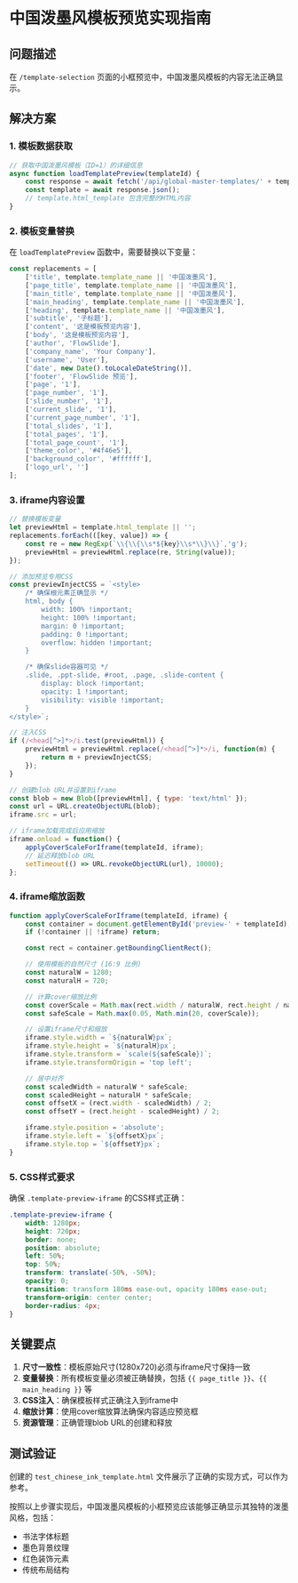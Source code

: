 # 中国泼墨风模板预览实现指南

## 问题描述
在 `/template-selection` 页面的小框预览中，中国泼墨风模板的内容无法正确显示。

## 解决方案

### 1. 模板数据获取
```javascript
// 获取中国泼墨风模板（ID=1）的详细信息
async function loadTemplatePreview(templateId) {
    const response = await fetch('/api/global-master-templates/' + templateId);
    const template = await response.json();
    // template.html_template 包含完整的HTML内容
}
```

### 2. 模板变量替换
在 `loadTemplatePreview` 函数中，需要替换以下变量：

```javascript
const replacements = [
    ['title', template.template_name || '中国泼墨风'],
    ['page_title', template.template_name || '中国泼墨风'],
    ['main_title', template.template_name || '中国泼墨风'],
    ['main_heading', template.template_name || '中国泼墨风'],
    ['heading', template.template_name || '中国泼墨风'],
    ['subtitle', '子标题'],
    ['content', '这是模板预览内容'],
    ['body', '这是模板预览内容'],
    ['author', 'FlowSlide'],
    ['company_name', 'Your Company'],
    ['username', 'User'],
    ['date', new Date().toLocaleDateString()],
    ['footer', 'FlowSlide 预览'],
    ['page', '1'],
    ['page_number', '1'],
    ['slide_number', '1'],
    ['current_slide', '1'],
    ['current_page_number', '1'],
    ['total_slides', '1'],
    ['total_pages', '1'],
    ['total_page_count', '1'],
    ['theme_color', '#4f46e5'],
    ['background_color', '#ffffff'],
    ['logo_url', '']
];
```

### 3. iframe内容设置
```javascript
// 替换模板变量
let previewHtml = template.html_template || '';
replacements.forEach(([key, value]) => {
    const re = new RegExp(`\\{\\{\\s*${key}\\s*\\}\\}`,'g');
    previewHtml = previewHtml.replace(re, String(value));
});

// 添加预览专用CSS
const previewInjectCSS = `<style>
    /* 确保根元素正确显示 */
    html, body {
        width: 100% !important;
        height: 100% !important;
        margin: 0 !important;
        padding: 0 !important;
        overflow: hidden !important;
    }

    /* 确保slide容器可见 */
    .slide, .ppt-slide, #root, .page, .slide-content {
        display: block !important;
        opacity: 1 !important;
        visibility: visible !important;
    }
</style>`;

// 注入CSS
if (/<head[^>]*>/i.test(previewHtml)) {
    previewHtml = previewHtml.replace(/<head[^>]*>/i, function(m) {
        return m + previewInjectCSS;
    });
}

// 创建blob URL并设置到iframe
const blob = new Blob([previewHtml], { type: 'text/html' });
const url = URL.createObjectURL(blob);
iframe.src = url;

// iframe加载完成后应用缩放
iframe.onload = function() {
    applyCoverScaleForIframe(templateId, iframe);
    // 延迟释放blob URL
    setTimeout(() => URL.revokeObjectURL(url), 10000);
};
```

### 4. iframe缩放函数
```javascript
function applyCoverScaleForIframe(templateId, iframe) {
    const container = document.getElementById('preview-' + templateId);
    if (!container || !iframe) return;

    const rect = container.getBoundingClientRect();

    // 使用模板的自然尺寸 (16:9 比例)
    const naturalW = 1280;
    const naturalH = 720;

    // 计算cover缩放比例
    const coverScale = Math.max(rect.width / naturalW, rect.height / naturalH);
    const safeScale = Math.max(0.05, Math.min(20, coverScale));

    // 设置iframe尺寸和缩放
    iframe.style.width = `${naturalW}px`;
    iframe.style.height = `${naturalH}px`;
    iframe.style.transform = `scale(${safeScale})`;
    iframe.style.transformOrigin = 'top left';

    // 居中对齐
    const scaledWidth = naturalW * safeScale;
    const scaledHeight = naturalH * safeScale;
    const offsetX = (rect.width - scaledWidth) / 2;
    const offsetY = (rect.height - scaledHeight) / 2;

    iframe.style.position = 'absolute';
    iframe.style.left = `${offsetX}px`;
    iframe.style.top = `${offsetY}px`;
}
```

### 5. CSS样式要求
确保 `.template-preview-iframe` 的CSS样式正确：

```css
.template-preview-iframe {
    width: 1280px;
    height: 720px;
    border: none;
    position: absolute;
    left: 50%;
    top: 50%;
    transform: translate(-50%, -50%);
    opacity: 0;
    transition: transform 180ms ease-out, opacity 180ms ease-out;
    transform-origin: center center;
    border-radius: 4px;
}
```

## 关键要点

1. **尺寸一致性**：模板原始尺寸(1280x720)必须与iframe尺寸保持一致
2. **变量替换**：所有模板变量必须被正确替换，包括 `{{ page_title }}`、`{{ main_heading }}` 等
3. **CSS注入**：确保模板样式正确注入到iframe中
4. **缩放计算**：使用cover缩放算法确保内容适应预览框
5. **资源管理**：正确管理blob URL的创建和释放

## 测试验证

创建的 `test_chinese_ink_template.html` 文件展示了正确的实现方式，可以作为参考。

按照以上步骤实现后，中国泼墨风模板的小框预览应该能够正确显示其独特的泼墨风格，包括：
- 书法字体标题
- 墨色背景纹理
- 红色装饰元素
- 传统布局结构
